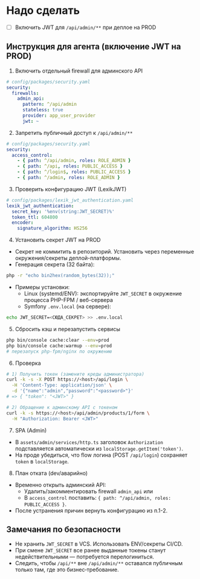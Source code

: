 # Надо сделать

- [ ] Включить JWT для `/api/admin/**` при деплое на PROD

## Инструкция для агента (включение JWT на PROD)

1) Включить отдельный firewall для админского API

```yaml
# config/packages/security.yaml
security:
  firewalls:
    admin_api:
      pattern: ^/api/admin
      stateless: true
      provider: app_user_provider
      jwt: ~
```

2) Запретить публичный доступ к `/api/admin/**`

```yaml
# config/packages/security.yaml
security:
  access_control:
    - { path: ^/api/admin, roles: ROLE_ADMIN }
    - { path: ^/api, roles: PUBLIC_ACCESS }
    - { path: ^/login$, roles: PUBLIC_ACCESS }
    - { path: ^/admin, roles: ROLE_ADMIN }
```

3) Проверить конфигурацию JWT (LexikJWT)

```yaml
# config/packages/lexik_jwt_authentication.yaml
lexik_jwt_authentication:
  secret_key: '%env(string:JWT_SECRET)%'
  token_ttl: 604800
  encoder:
    signature_algorithm: HS256
```

4) Установить секрет JWT на PROD
- Секрет не коммитить в репозиторий. Установить через переменные окружения/секреты деплой-платформы.
- Генерация секрета (32 байта):

```bash
php -r "echo bin2hex(random_bytes(32));"
```

- Примеры установки:
  - Linux (systemd/ENV): экспортируйте `JWT_SECRET` в окружение процесса PHP-FPM / веб-сервера
  - Symfony `.env.local` (на сервере):

```bash
echo JWT_SECRET=<СЮДА_СЕКРЕТ> >> .env.local
```

5) Сбросить кэш и перезапустить сервисы

```bash
php bin/console cache:clear --env=prod
php bin/console cache:warmup --env=prod
# перезапуск php-fpm/nginx по окружению
```

6) Проверка

```bash
# 1) Получить токен (замените креды администратора)
curl -k -s -X POST https://<host>/api/login \
  -H 'Content-Type: application/json' \
  -d '{"name":"admin","password":"<password>"}'
# => { "token": "<JWT>" }

# 2) Обращение к админскому API с токеном
curl -k -s https://<host>/api/admin/products/1/form \
  -H "Authorization: Bearer <JWT>"
```

7) SPA (Admin)
- В `assets/admin/services/http.ts` заголовок `Authorization` подставляется автоматически из `localStorage.getItem('token')`.
- На проде убедиться, что flow логина (POST `/api/login`) сохраняет `token` в `localStorage`.

8) План отката (dev/аварийно)
- Временно открыть админский API:
  - Удалить/закомментировать firewall `admin_api` или
  - В `access_control` поставить: `{ path: ^/api/admin, roles: PUBLIC_ACCESS }`.
- После устранения причин вернуть конфигурацию из п.1-2.

## Замечания по безопасности
- Не хранить `JWT_SECRET` в VCS. Использовать ENV/секреты CI/CD.
- При смене `JWT_SECRET` все ранее выданные токены станут недействительными — потребуется перелогиниться.
- Следить, чтобы `/api/**` вне `/api/admin/**` оставался публичным только там, где это бизнес‑требование.
